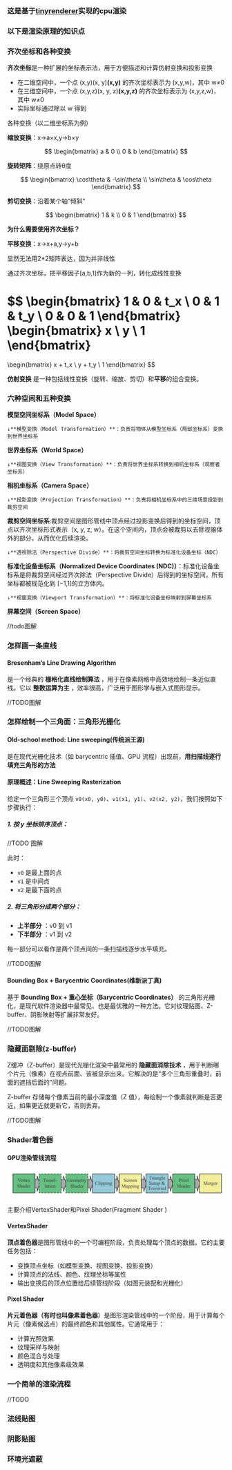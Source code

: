 ### 这是基于[tinyrenderer](https://github.com/ssloy/tinyrenderer "tinyrenderer")实现的cpu渲染

### 以下是渲染原理的知识点

### 齐次坐标和各种变换

**齐次坐标**是一种扩展的坐标表示法，用于方便描述和计算仿射变换和投影变换

* 在二维空间中，一个点 (x,y)(x, y)**(**x**,**y**)** 的齐次坐标表示为 (x,y,w)，其中 w≠0
* 在三维空间中，一个点 (x,y,z)(x, y, z)**(**x**,**y**,**z**)** 的齐次坐标表示为 (x,y,z,w)，其中 w≠0
* 实际坐标通过除以 w 得到

各种变换（以二维坐标系为例）

**缩放变换**：x->a×x,y->b×y


$$
\begin{bmatrix}
a & 0 \\
0 & b
\end{bmatrix}
$$

**旋转矩阵**：绕原点转θ度


$$
\begin{bmatrix}
\cos\theta & -\sin\theta \\
\sin\theta & \cos\theta
\end{bmatrix}
$$

**剪切变换**：沿着某个轴“倾斜”


$$
\begin{bmatrix}
1 & k \\
0 & 1
\end{bmatrix}
$$

**为什么需要使用齐次坐标？**

**平移变换**：x->x+a,y->y+b

显然无法用2*2矩阵表达，因为并非线性

通过齐次坐标，把平移因子[a,b,1]作为新的一列，转化成线性变换

$$
\begin{bmatrix}
1 & 0 & t_x \\
0 & 1 & t_y \\
0 & 0 & 1
\end{bmatrix}
\begin{bmatrix}
x \\
y \\
1
\end{bmatrix}
=
\begin{bmatrix}
x + t_x \\
y + t_y \\
1
\end{bmatrix}
$$

**仿射变换** 是一种包括线性变换（旋转、缩放、剪切）和**平移**的组合变换。

### 六种空间和五种变换

**模型空间坐标系（Model Space）**

    ↓**模型变换（Model Transformation）**：负责将物体从模型坐标系（局部坐标系）变换到世界坐标系

**世界坐标系（World Space）**

    ↓**视图变换（View Transformation）**：负责将世界坐标系转换到相机坐标系（观察者坐标系）

**相机坐标系（Camera Space）**

    ↓**投影变换（Projection Transformation）**：负责将相机坐标系中的三维场景投影到裁剪空间

**裁剪空间坐标系**:裁剪空间是图形管线中顶点经过投影变换后得到的坐标空间，顶点以齐次坐标形式表示（x, y, z, w）。在这个空间内，顶点会被裁剪以去除视锥体外的部分，从而优化后续渲染。

    ↓**透视除法（Perspective Divide）**：将裁剪空间坐标转换为标准化设备坐标（NDC）

**标准化设备坐标系（Normalized Device Coordinates (NDC)）**：标准化设备坐标系是将裁剪空间经过齐次除法（Perspective Divide）后得到的坐标空间，所有坐标都被规范化到 [−1,1]的立方体内。

    ↓**视窗变换（Viewport Transformation）**：将标准化设备坐标映射到屏幕坐标系

**屏幕空间（Screen Space）**

//todo图解



### 怎样画一条直线

#### Bresenham’s Line Drawing Algorithm

是一个经典的  **栅格化直线绘制算法** ，用于在像素网格中高效地绘制一条近似直线。它以  **整数运算为主** ，效率很高，广泛用于图形学与嵌入式图形显示。

//TODO图解

### 怎样绘制一个三角面：三角形光栅化

#### Old-school method: Line sweeping(传统派王源)

是在现代光栅化技术（如 barycentric 插值、GPU 流程）出现前，**用扫描线逐行填充三角形的方法**

#### 原理概述：Line Sweeping Rasterization

给定一个三角形三个顶点 `v0(x0, y0)`、`v1(x1, y1)`、`v2(x2, y2)`，我们按照如下步骤执行：

##### 1. 按 y 坐标排序顶点：

//TODO 图解

此时：

* `v0` 是最上面的点
* `v1` 是中间点
* `v2` 是最下面的点

##### 2. 将三角形分成两个部分：

* **上半部分** ：v0 到 v1
* **下半部分** ：v1 到 v2

每一部分可以看作是两个顶点间的一条扫描线逐步水平填充。

//TODO图解

#### Bounding Box + Barycentric Coordinates(维新派丁真)

基于 **Bounding Box + 重心坐标（Barycentric Coordinates）** 的三角形光栅化，是现代软件渲染器中最常见、也是最优雅的一种方法。它对纹理贴图、Z-buffer、阴影映射等扩展非常友好。

//TODO图解

### 隐藏面剔除(z-buffer)

Z缓冲（Z-buffer）是现代光栅化渲染中最常用的 **隐藏面消除技术** ，用于判断哪个片元（像素）在视点前面、该被显示出来。它解决的是“多个三角形重叠时，前面的遮挡后面的”问题。

Z-buffer 存储每个像素当前的最小深度值（Z 值），每绘制一个像素就判断是否更近，如果更近就更新它，否则丢弃。

//TODO图解

### Shader着色器

#### **GPU渲染管线流程**

![1747278733105](image/readme/1747278733105.png)

主要介绍VertexShader和Pixel Shader(Fragment Shader )

#### **VertexShader** 

**顶点着色器**是图形管线中的一个可编程阶段，负责处理每个顶点的数据。它的主要任务包括：

* 变换顶点坐标（如模型变换、视图变换、投影变换）
* 计算顶点的法线、颜色、纹理坐标等属性
* 输出变换后的顶点位置给后续管线阶段（如图元装配和光栅化）

#### **Pixel Shader** 

**片元着色器（有时也叫像素着色器**）是图形渲染管线中的一个阶段，用于计算每个片元（像素候选点）的最终颜色和其他属性。它通常用于：

* 计算光照效果
* 纹理采样与映射
* 颜色混合与处理
* 透明度和其他像素级效果

### 一个简单的渲染流程

//TODO

### 法线贴图

### 阴影贴图

### 环境光遮蔽
